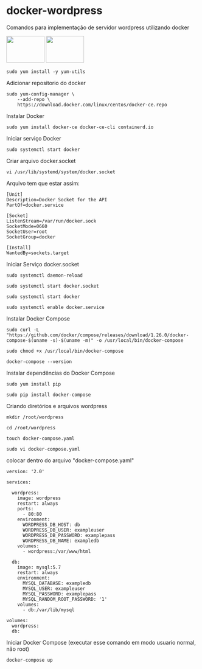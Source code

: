 # docker-wordpress
Comandos para implementação de servidor wordpress utilizando docker

<p float="left">
  <img src="https://cdn.jsdelivr.net/gh/devicons/devicon/icons/docker/docker-original.svg" height= "70" width="100" />
  <img src="https://cdn.jsdelivr.net/gh/devicons/devicon/icons/linux/linux-original.svg" height= "70" width="100" /> 
</p>

```
sudo yum install -y yum-utils 
```

Adicionar repositorio do docker

```
sudo yum-config-manager \
    --add-repo \
    https://download.docker.com/linux/centos/docker-ce.repo 
```

Instalar Docker
```
sudo yum install docker-ce docker-ce-cli containerd.io
```

Iniciar serviço Docker

```
sudo systemctl start docker 
```

Criar arquivo docker.socket

```
vi /usr/lib/systemd/system/docker.socket 
```

Arquivo tem que estar assim:

```
[Unit]
Description=Docker Socket for the API
PartOf=docker.service

[Socket]
ListenStream=/var/run/docker.sock
SocketMode=0660
SocketUser=root
SocketGroup=docker

[Install]
WantedBy=sockets.target 
```

Iniciar Serviço docker.socket

```
sudo systemctl daemon-reload

sudo systemctl start docker.socket

sudo systemctl start docker  

sudo systemctl enable docker.service 
```

Instalar Docker Compose

```
sudo curl -L "https://github.com/docker/compose/releases/download/1.26.0/docker-compose-$(uname -s)-$(uname -m)" -o /usr/local/bin/docker-compose

sudo chmod +x /usr/local/bin/docker-compose

docker-compose --version
```

Instalar dependências do Docker Compose

```
sudo yum install pip

sudo pip install docker-compose
```

Criando diretórios e arquivos wordpress

```
mkdir /root/wordpress

cd /root/wordpress

touch docker-compose.yaml

sudo vi docker-compose.yaml

```

colocar dentro do arquivo "docker-compose.yaml"

```
version: '2.0'

services:

  wordpress:
    image: wordpress
    restart: always
    ports:
      - 80:80
    environment:
      WORDPRESS_DB_HOST: db
      WORDPRESS_DB_USER: exampleuser
      WORDPRESS_DB_PASSWORD: examplepass
      WORDPRESS_DB_NAME: exampledb
    volumes:
      - wordpress:/var/www/html

  db:
    image: mysql:5.7
    restart: always
    environment:
      MYSQL_DATABASE: exampledb
      MYSQL_USER: exampleuser
      MYSQL_PASSWORD: examplepass
      MYSQL_RANDOM_ROOT_PASSWORD: '1'
    volumes:
      - db:/var/lib/mysql

volumes:
  wordpress:
  db:
```
Iniciar Docker Compose (executar esse comando em modo usuario normal, não root)

```
docker-compose up 
```
          
